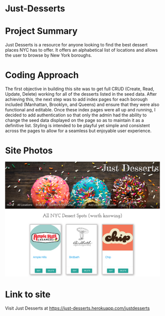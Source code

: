 # Just-Desserts

# Project Summary

Just Desserts is a resource for anyone looking to find the best dessert places NYC has to offer. It offers an alphabetical list of locations and allows the user to browse by New York boroughs.

# Coding Approach

The first objective in building this site was to get full CRUD (Create, Read, Update, Delete) working for all of the desserts listed in the seed data. After achieving this, the next step was to add index pages for each borough included (Manhattan, Brooklyn, and Queens) and ensure that they were also functional and editable. Once these index pages were all up and running, I decided to add authentication so that only the admin had the ability to change the seed data displayed on the page so as to maintain it as a definitive list. Styling is intended to be playful yet simple and consistent across the pages to allow for a seamless but enjoyable user experience.

# Site Photos

![Site Screenshot 1](https://github.com/mileskc/Just-Desserts/blob/master/images/All%20Desserts%20Screenshot.png)

# Link to site

Visit Just Desserts at https://just-desserts.herokuapp.com/justdesserts

